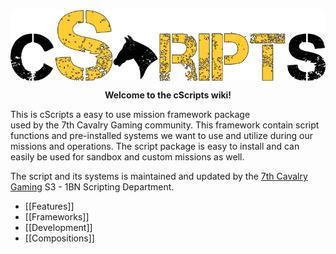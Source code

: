 <img align="center" src="https://github.com/7Cav/cScripts/blob/master/resourses/logo.png">
<p align="center"><p>
<p align="center"><b>Welcome to the cScripts wiki!</b><p>

This is cScripts a easy to use mission framework package<br>used by the 7th Cavalry Gaming community. This framework contain script functions and pre-installed systems we want to use and utilize during our missions and operations. The script package is easy to install and can easily be used for sandbox and custom missions as well.

The script and its systems is maintained and updated by the [7th Cavalry Gaming](https://7cav.us/) S3 - 1BN Scripting Department.

- [[Features]] 
- [[Frameworks]] 
- [[Development]] 
- [[Compositions]] 